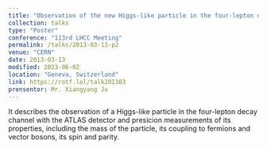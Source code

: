 ```yaml
---
title: "Observation of the new Higgs-like particle in the four-lepton decay channel with the ATLAS detector"
collection: talks
type: "Poster"
conference: "113rd LHCC Meeting"
permalink: /talks/2013-03-13-p2
venue: "CERN"
date: 2013-03-13
modified: 2023-06-02 
location: "Geneva, Switzerland"
link: https://rotf.lol/talk201303
prensentor: Mr. Xiangyang Ju
---
```


It describes the observation of a Higgs-like particle in the four-lepton decay channel with the ATLAS detector and presicion measurements of its properties, including the mass of the particle, its coupling to fermions and vector bosons, its spin and parity.
